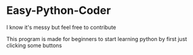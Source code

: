 # Easy-Python-Coder
I know it's messy but feel free to contribute

This program is made for beginners to start learning python by first just clicking some buttons
